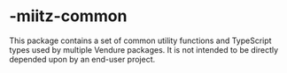 # -miitz-common
This package contains a set of common utility functions and TypeScript types used by multiple Vendure packages. It is not intended to be directly depended upon by an end-user project.
